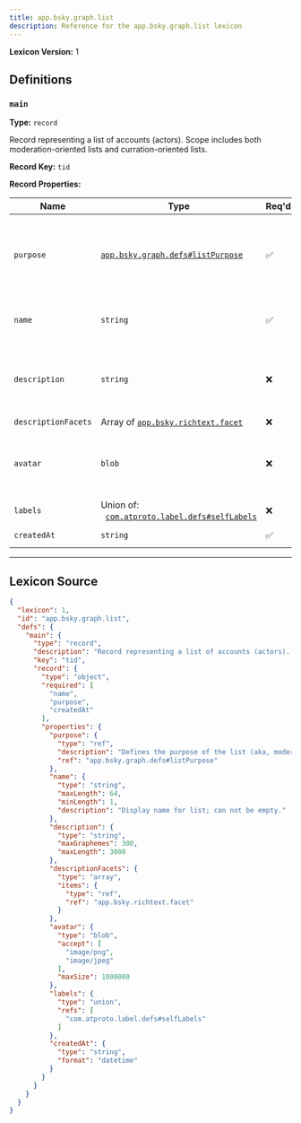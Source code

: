 ```yaml
---
title: app.bsky.graph.list
description: Reference for the app.bsky.graph.list lexicon
---
```

**Lexicon Version:** 1

## Definitions

<a name="main"></a>
### `main`

**Type:** `record`

Record representing a list of accounts (actors). Scope includes both moderation-oriented lists and curration-oriented lists.

**Record Key:** `tid`

**Record Properties:**

| Name | Type | Req'd  | Description | Constraints |
|------|------|----------|-------------|-------------|
| `purpose` | [`app.bsky.graph.defs#listPurpose`](lexicons/app/bsky/graph/defs#listPurpose) | ✅  | Defines the purpose of the list (aka, moderation-oriented or curration-oriented) |  |
| `name` | `string` | ✅  | Display name for list; can not be empty. | Min Length: 1<br/>Max Length: 64 |
| `description` | `string` | ❌  |  | Max Length: 3000<br/>Max Graphemes: 300 |
| `descriptionFacets` | Array of [`app.bsky.richtext.facet`](lexicons/app/bsky/richtext/facet#undefined) | ❌  |  |  |
| `avatar` | `blob` | ❌  |  | Accept: `image/png`, `image/jpeg`<br/>Max Size: 1000000 bytes |
| `labels` | Union of:<br/>&nbsp;&nbsp;[`com.atproto.label.defs#selfLabels`](lexicons/com/atproto/label/defs#selfLabels) | ❌  |  |  |
| `createdAt` | `string` | ✅  |  | Format: `datetime` |

---

## Lexicon Source
```json
{
  "lexicon": 1,
  "id": "app.bsky.graph.list",
  "defs": {
    "main": {
      "type": "record",
      "description": "Record representing a list of accounts (actors). Scope includes both moderation-oriented lists and curration-oriented lists.",
      "key": "tid",
      "record": {
        "type": "object",
        "required": [
          "name",
          "purpose",
          "createdAt"
        ],
        "properties": {
          "purpose": {
            "type": "ref",
            "description": "Defines the purpose of the list (aka, moderation-oriented or curration-oriented)",
            "ref": "app.bsky.graph.defs#listPurpose"
          },
          "name": {
            "type": "string",
            "maxLength": 64,
            "minLength": 1,
            "description": "Display name for list; can not be empty."
          },
          "description": {
            "type": "string",
            "maxGraphemes": 300,
            "maxLength": 3000
          },
          "descriptionFacets": {
            "type": "array",
            "items": {
              "type": "ref",
              "ref": "app.bsky.richtext.facet"
            }
          },
          "avatar": {
            "type": "blob",
            "accept": [
              "image/png",
              "image/jpeg"
            ],
            "maxSize": 1000000
          },
          "labels": {
            "type": "union",
            "refs": [
              "com.atproto.label.defs#selfLabels"
            ]
          },
          "createdAt": {
            "type": "string",
            "format": "datetime"
          }
        }
      }
    }
  }
}
```
